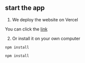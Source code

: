 ## start the app
1. We deploy the website on Vercel

You can click the [link](https://unihelp.vercel.app/) 

2. Or install it on your own computer

`npm install`

`npm install` 
